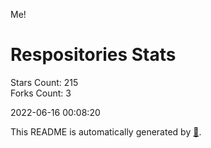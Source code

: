 Me!

# Respositories Stats
Stars Count: 215  
Forks Count: 3

2022-06-16 00:08:20  

This README is automatically generated by [🐰](https://github.com/rnitta/rnitta).
